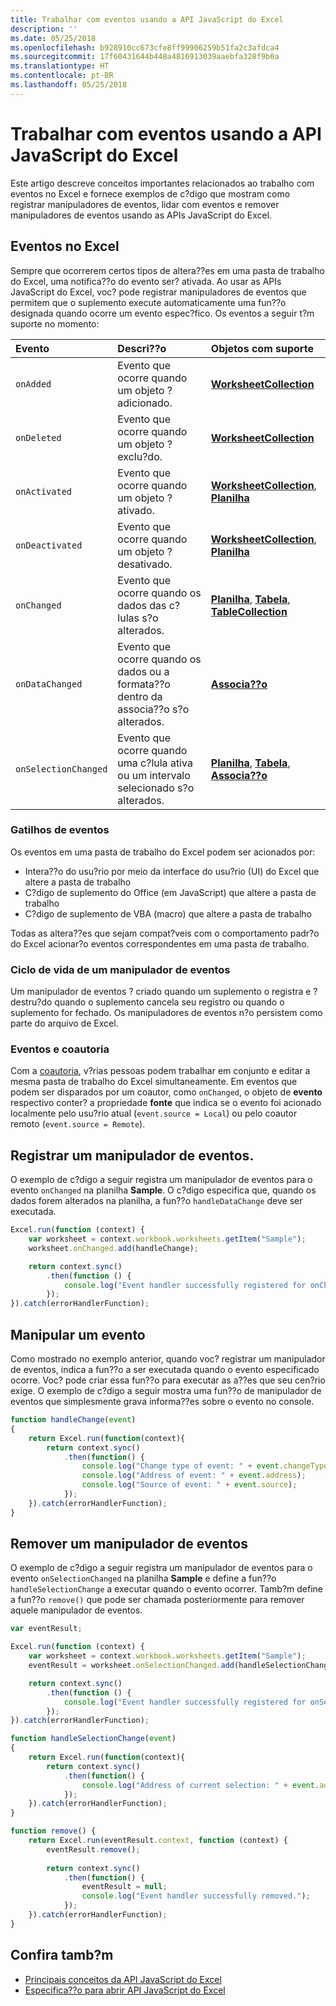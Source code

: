 ```yaml
---
title: Trabalhar com eventos usando a API JavaScript do Excel
description: ''
ms.date: 05/25/2018
ms.openlocfilehash: b928910cc673cfe8ff99906259b51fa2c3afdca4
ms.sourcegitcommit: 17f60431644b448a4816913039aaebfa328f9b0a
ms.translationtype: HT
ms.contentlocale: pt-BR
ms.lasthandoff: 05/25/2018
---
```

# <a name="work-with-events-using-the-excel-javascript-api"></a>Trabalhar com eventos usando a API JavaScript do Excel 

Este artigo descreve conceitos importantes relacionados ao trabalho com eventos no Excel e fornece exemplos de c?digo que mostram como registrar manipuladores de eventos, lidar com eventos e remover manipuladores de eventos usando as APIs JavaScript do Excel. 

## <a name="events-in-excel"></a>Eventos no Excel

Sempre que ocorrerem certos tipos de altera??es em uma pasta de trabalho do Excel, uma notifica??o do evento ser? ativada. Ao usar as APIs JavaScript do Excel, voc? pode registrar manipuladores de eventos que permitem que o suplemento execute automaticamente uma fun??o designada quando ocorre um evento espec?fico. Os eventos a seguir t?m suporte no momento:

| Evento | Descri??o | Objetos com suporte |
|:---------------|:-------------|:-----------|
| `onAdded` | Evento que ocorre quando um objeto ? adicionado. | [**WorksheetCollection**](https://dev.office.com/reference/add-ins/excel/worksheetcollection) |
| `onDeleted` | Evento que ocorre quando um objeto ? exclu?do. | [**WorksheetCollection**](https://dev.office.com/reference/add-ins/excel/worksheetcollection) |
| `onActivated` | Evento que ocorre quando um objeto ? ativado. | [**WorksheetCollection**](https://dev.office.com/reference/add-ins/excel/worksheetcollection), [**Planilha**](https://dev.office.com/reference/add-ins/excel/worksheet) |
| `onDeactivated` | Evento que ocorre quando um objeto ? desativado. | [**WorksheetCollection**](https://dev.office.com/reference/add-ins/excel/worksheetcollection), [**Planilha**](https://dev.office.com/reference/add-ins/excel/worksheet) |
| `onChanged` | Evento que ocorre quando os dados das c?lulas s?o alterados. | [**Planilha**](https://dev.office.com/reference/add-ins/excel/worksheet), [**Tabela**](https://dev.office.com/reference/add-ins/excel/table), [**TableCollection**](https://dev.office.com/reference/add-ins/excel/tablecollection) |
| `onDataChanged` | Evento que ocorre quando os dados ou a formata??o dentro da associa??o s?o alterados. | [**Associa??o**](https://dev.office.com/reference/add-ins/excel/binding) |
| `onSelectionChanged` | Evento que ocorre quando uma c?lula ativa ou um intervalo selecionado s?o alterados. | [**Planilha**](https://dev.office.com/reference/add-ins/excel/worksheet), [**Tabela**](https://dev.office.com/reference/add-ins/excel/table), [**Associa??o**](https://dev.office.com/reference/add-ins/excel/binding) |

### <a name="event-triggers"></a>Gatilhos de eventos

Os eventos em uma pasta de trabalho do Excel podem ser acionados por:

- Intera??o do usu?rio por meio da interface do usu?rio (UI) do Excel que altere a pasta de trabalho
- C?digo de suplemento do Office (em JavaScript) que altere a pasta de trabalho
- C?digo de suplemento de VBA (macro) que altere a pasta de trabalho

Todas as altera??es que sejam compat?veis com o comportamento padr?o do Excel acionar?o eventos correspondentes em uma pasta de trabalho.

### <a name="lifecycle-of-an-event-handler"></a>Ciclo de vida de um manipulador de eventos

Um manipulador de eventos ? criado quando um suplemento o registra e ? destru?do quando o suplemento cancela seu registro ou quando o suplemento for fechado. Os manipuladores de eventos n?o persistem como parte do arquivo de Excel.

### <a name="events-and-coauthoring"></a>Eventos e coautoria

Com a [coautoria](co-authoring-in-excel-add-ins.md), v?rias pessoas podem trabalhar em conjunto e editar a mesma pasta de trabalho do Excel simultaneamente. Em eventos que podem ser disparados por um coautor, como `onChanged`, o objeto de **evento** respectivo conter? a propriedade **fonte** que indica se o evento foi acionado localmente pelo usu?rio atual (`event.source = Local`) ou pelo coautor remoto (`event.source = Remote`).

## <a name="register-an-event-handler"></a>Registrar um manipulador de eventos.

O exemplo de c?digo a seguir registra um manipulador de eventos para o evento `onChanged` na planilha **Sample**. O c?digo especifica que, quando os dados forem alterados na planilha, a fun??o `handleDataChange` deve ser executada.

```js
Excel.run(function (context) {
    var worksheet = context.workbook.worksheets.getItem("Sample");
    worksheet.onChanged.add(handleChange);

    return context.sync()
        .then(function () {
            console.log("Event handler successfully registered for onChanged event in the worksheet.");
        });
}).catch(errorHandlerFunction);
```

## <a name="handle-an-event"></a>Manipular um evento

Como mostrado no exemplo anterior, quando voc? registrar um manipulador de eventos, indica a fun??o a ser executada quando o evento especificado ocorre. Voc? pode criar essa fun??o para executar as a??es que seu cen?rio exige. O exemplo de c?digo a seguir mostra uma fun??o de manipulador de eventos que simplesmente grava informa??es sobre o evento no console. 

```js
function handleChange(event)
{ 
    return Excel.run(function(context){
        return context.sync()
            .then(function() {
                console.log("Change type of event: " + event.changeType);
                console.log("Address of event: " + event.address);
                console.log("Source of event: " + event.source);
            });
    }).catch(errorHandlerFunction);
}
```

## <a name="remove-an-event-handler"></a>Remover um manipulador de eventos

O exemplo de c?digo a seguir registra um manipulador de eventos para o evento `onSelectionChanged` na planilha **Sample** e define a fun??o `handleSelectionChange` a executar quando o evento ocorrer. Tamb?m define a fun??o `remove()` que pode ser chamada posteriormente para remover aquele manipulador de eventos.

```js
var eventResult;

Excel.run(function (context) {
    var worksheet = context.workbook.worksheets.getItem("Sample");
    eventResult = worksheet.onSelectionChanged.add(handleSelectionChange);

    return context.sync()
        .then(function () {
            console.log("Event handler successfully registered for onSelectionChanged event in the worksheet.");
        });
}).catch(errorHandlerFunction);

function handleSelectionChange(event)
{ 
    return Excel.run(function(context){
        return context.sync()
            .then(function() {
                console.log("Address of current selection: " + event.address);
            });
    }).catch(errorHandlerFunction);
}

function remove() {
    return Excel.run(eventResult.context, function (context) {
        eventResult.remove();
        
        return context.sync()
            .then(function() {
                eventResult = null;
                console.log("Event handler successfully removed.");
            });
    }).catch(errorHandlerFunction);
}
```

## <a name="see-also"></a>Confira tamb?m

- [Principais conceitos da API JavaScript do Excel](excel-add-ins-core-concepts.md)
- [Especifica??o para abrir API JavaScript do Excel](https://github.com/OfficeDev/office-js-docs/tree/ExcelJs_OpenSpec)